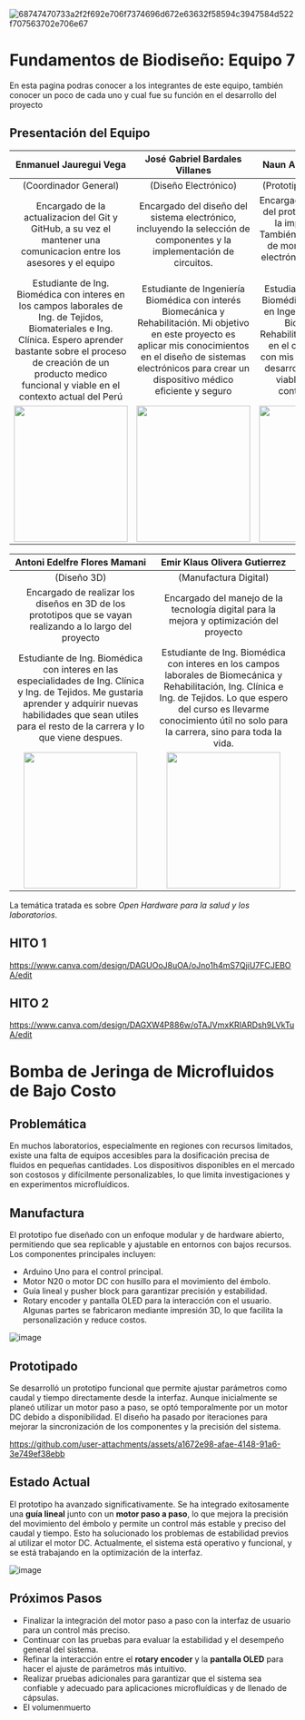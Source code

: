 ![68747470733a2f2f692e706f7374696d672e63632f58594c3947584d522f707563702e706e67](https://github.com/user-attachments/assets/f5917d88-32cc-4da6-9d7f-f75349cf09a3)

# Fundamentos de Biodiseño: Equipo 7
En esta pagina podras conocer a los integrantes de este equipo, también conocer un poco de cada uno y cual fue su función en el desarrollo del proyecto
## Presentación del Equipo

|Enmanuel Jauregui Vega | José Gabriel Bardales Villanes | Naun Aldair Cari Quispe |
|:---:|:---:|:---:|
| (Coordinador General) | (Diseño Electrónico) | (Prototipado Electrónico) |
|Encargado de la actualizacion del Git y GitHub, a su vez el mantener una comunicacion entre los asesores y el equipo|Encargado del diseño del sistema electrónico, incluyendo la selección de componentes y la implementación de circuitos.|Encargado del ensamblaje del prototipo, incluyendo la impresión en 3D. También seré responsable de montar los circuitos electrónicos a lo largo del proyecto|
|Estudiante de Ing. Biomédica con interes en los campos laborales de Ing. de Tejidos, Biomateriales e Ing. Clínica. Espero aprender bastante sobre el proceso de creación de un producto medico funcional y viable en el contexto actual del Perú|Estudiante de Ingeniería Biomédica con interés Biomecánica y Rehabilitación. Mi objetivo en este proyecto es aplicar mis conocimientos en el diseño de sistemas electrónicos para crear un dispositivo médico eficiente y seguro|Estudiante de Ingeniería Biomédica con un interés en Ingeniería de Tejidos, Biomecánica y Rehabilitación. Mi objetivo en el curso es trabajar con mis compañeros para desarrollar una solución viable, adaptada al contexto del Perú|
|<img src="https://github.com/user-attachments/assets/b36e7224-9158-4c52-ae56-3bf3927f897a" width="200" height="240"> | <img src="https://github.com/JogaBardales/Proyecto1FUNBIO/blob/main/Archivo2/José%20Bardales.jpeg" width="200" height="240"> |<img src="https://github.com/user-attachments/assets/77ec108f-d220-41fc-8299-dacc27195330" width="200" height="240">|

| Antoni Edelfre  Flores Mamani | Emir Klaus Olivera Gutierrez |
|:---:|:---:|
| (Diseño 3D) | (Manufactura Digital) |
|Encargado de realizar los diseños en 3D de los prototipos que se vayan realizando a lo largo del proyecto|Encargado del manejo de la tecnología digital para la mejora y optimización del proyecto|
|Estudiante de Ing. Biomédica con interes en las especialidades de Ing. Clínica y Ing. de Tejidos. Me gustaria aprender y adquirir nuevas habilidades que sean utiles para el resto de la carrera y lo que viene despues.|Estudiante de Ing. Biomédica con interes en los campos laborales de Biomecánica y Rehabilitación, Ing. Clínica e Ing. de Tejidos. Lo que espero del curso es llevarme conocimiento útil no solo para la carrera, sino para toda la vida.|
| <img src="https://github.com/user-attachments/assets/a72e9ff4-b088-4128-8486-cf9837a70d45" width="200" height="240"> |<img src="https://github.com/user-attachments/assets/aaefd264-a8f6-4327-9f68-ec9dada9d525" width="200" height="240">|

La temática tratada es sobre *Open Hardware para la salud y los laboratorios*.

## HITO 1
https://www.canva.com/design/DAGUOoJ8uOA/oJno1h4mS7QjiU7FCJEBOA/edit

## HITO 2
https://www.canva.com/design/DAGXW4P886w/oTAJVmxKRIARDsh9LVkTuA/edit
# Bomba de Jeringa de Microfluidos de Bajo Costo

## Problemática
En muchos laboratorios, especialmente en regiones con recursos limitados, existe una falta de equipos accesibles para la dosificación precisa de fluidos en pequeñas cantidades. Los dispositivos disponibles en el mercado son costosos y difícilmente personalizables, lo que limita investigaciones y en experimentos microfluídicos.

## Manufactura
El prototipo fue diseñado con un enfoque modular y de hardware abierto, permitiendo que sea replicable y ajustable en entornos con bajos recursos. Los componentes principales incluyen:
- Arduino Uno para el control principal.
- Motor N20 o motor DC con husillo para el movimiento del émbolo.
- Guía lineal y pusher block para garantizar precisión y estabilidad.
- Rotary encoder y pantalla OLED para la interacción con el usuario.
Algunas partes se fabricaron mediante impresión 3D, lo que facilita la personalización y reduce costos.

![image](https://github.com/user-attachments/assets/d7a0ddee-8497-4a19-b9e1-7288c5c378c6)



## Prototipado
Se desarrolló un prototipo funcional que permite ajustar parámetros como caudal y tiempo directamente desde la interfaz. Aunque inicialmente se planeó utilizar un motor paso a paso, se optó temporalmente por un motor DC debido a disponibilidad. El diseño ha pasado por iteraciones para mejorar la sincronización de los componentes y la precisión del sistema.



https://github.com/user-attachments/assets/a1672e98-afae-4148-91a6-3e749ef38ebb


## Estado Actual
El prototipo ha avanzado significativamente. Se ha integrado exitosamente una **guía lineal** junto con un **motor paso a paso**, lo que mejora la precisión del movimiento del émbolo y permite un control más estable y preciso del caudal y tiempo. Esto ha solucionado los problemas de estabilidad previos al utilizar el motor DC. Actualmente, el sistema está operativo y funcional, y se está trabajando en la optimización de la interfaz.



![image](https://github.com/user-attachments/assets/bd499100-c9b9-4d92-97a3-8507060be8c4)


## Próximos Pasos
- Finalizar la integración del motor paso a paso con la interfaz de usuario para un control más preciso.
- Continuar con las pruebas para evaluar la estabilidad y el desempeño general del sistema.
- Refinar la interacción entre el **rotary encoder** y la **pantalla OLED** para hacer el ajuste de parámetros más intuitivo.
- Realizar pruebas adicionales para garantizar que el sistema sea confiable y adecuado para aplicaciones microfluídicas y de llenado de cápsulas.
- El volumenmuerto 
